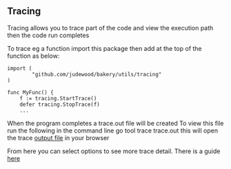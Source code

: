 ## Tracing

Tracing allows you to trace part of the code and view the
execution path then the code run completes

To trace eg a function import this package then add at the top of the function as below:

```
import (
    	"github.com/judewood/bakery/utils/tracing"
)	

func MyFunc() {
	f := tracing.StartTrace()
	defer tracing.StopTrace(f)
    ...
```

When the program completes a trace.out file will be created
To view this file run the following in the command line
 go tool trace trace.out this will open the trace [output file](http://127.0.0.1:63843/) in your browser

 From here you can select options to see more trace detail.
 There is a guide [here](https://blog.gopheracademy.com/advent-2017/go-execution-tracer/)
